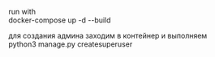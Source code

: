 run with  
docker-compose up -d --build 

для создания админа заходим в контейнер и выполняем   
python3 manage.py createsuperuser